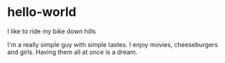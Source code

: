 # hello-world
I like to ride my bike down hills

I'm a really simple guy with simple tastes. I enjoy movies, cheeseburgers and girls. Having them all at once is a dream.
